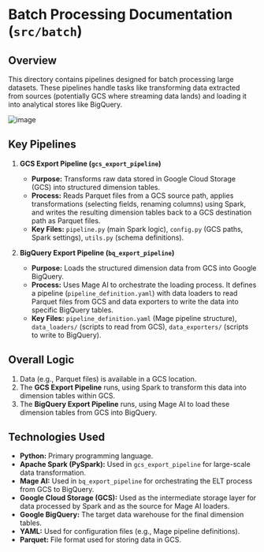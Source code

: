 # Batch Processing Documentation (`src/batch`)

## Overview

This directory contains pipelines designed for batch processing large datasets. These pipelines handle tasks like transforming data extracted from sources (potentially GCS where streaming data lands) and loading it into analytical stores like BigQuery.

![image](https://github.com/user-attachments/assets/6f097d1c-bc6e-4e8a-a4b7-601c60066a79)


## Key Pipelines

1.  **GCS Export Pipeline (`gcs_export_pipeline`)**
    *   **Purpose:** Transforms raw data stored in Google Cloud Storage (GCS) into structured dimension tables.
    *   **Process:** Reads Parquet files from a GCS source path, applies transformations (selecting fields, renaming columns) using Spark, and writes the resulting dimension tables back to a GCS destination path as Parquet files.
    *   **Key Files:** `pipeline.py` (main Spark logic), `config.py` (GCS paths, Spark settings), `utils.py` (schema definitions).

2.  **BigQuery Export Pipeline (`bq_export_pipeline`)**
    *   **Purpose:** Loads the structured dimension data from GCS into Google BigQuery.
    *   **Process:** Uses Mage AI to orchestrate the loading process. It defines a pipeline (`pipeline_definition.yaml`) with data loaders to read Parquet files from GCS and data exporters to write the data into specific BigQuery tables.
    *   **Key Files:** `pipeline_definition.yaml` (Mage pipeline structure), `data_loaders/` (scripts to read from GCS), `data_exporters/` (scripts to write to BigQuery).

## Overall Logic

1.  Data (e.g., Parquet files) is available in a GCS location.
2.  The **GCS Export Pipeline** runs, using Spark to transform this data into dimension tables within GCS.
3.  The **BigQuery Export Pipeline** runs, using Mage AI to load these dimension tables from GCS into BigQuery.

## Technologies Used

*   **Python:** Primary programming language.
*   **Apache Spark (PySpark):** Used in `gcs_export_pipeline` for large-scale data transformation.
*   **Mage AI:** Used in `bq_export_pipeline` for orchestrating the ELT process from GCS to BigQuery.
*   **Google Cloud Storage (GCS):** Used as the intermediate storage layer for data processed by Spark and as the source for Mage AI loaders.
*   **Google BigQuery:** The target data warehouse for the final dimension tables.
*   **YAML:** Used for configuration files (e.g., Mage pipeline definitions).
*   **Parquet:** File format used for storing data in GCS.
